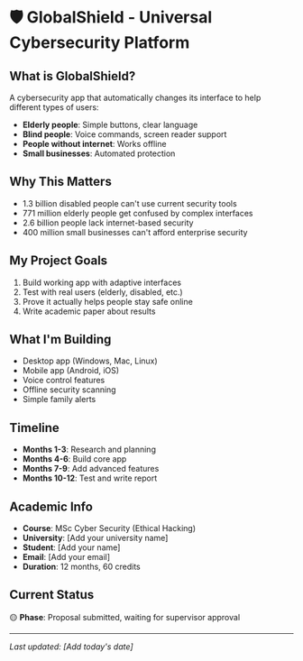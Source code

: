 # 🛡️ GlobalShield - Universal Cybersecurity Platform

## What is GlobalShield?

A cybersecurity app that automatically changes its interface to help different types of users:

- **Elderly people**: Simple buttons, clear language
- **Blind people**: Voice commands, screen reader support
- **People without internet**: Works offline
- **Small businesses**: Automated protection

## Why This Matters

- 1.3 billion disabled people can't use current security tools
- 771 million elderly people get confused by complex interfaces
- 2.6 billion people lack internet-based security
- 400 million small businesses can't afford enterprise security

## My Project Goals

1. Build working app with adaptive interfaces
2. Test with real users (elderly, disabled, etc.)
3. Prove it actually helps people stay safe online
4. Write academic paper about results

## What I'm Building

- Desktop app (Windows, Mac, Linux)
- Mobile app (Android, iOS)
- Voice control features
- Offline security scanning
- Simple family alerts

## Timeline

- **Months 1-3**: Research and planning
- **Months 4-6**: Build core app
- **Months 7-9**: Add advanced features
- **Months 10-12**: Test and write report

## Academic Info

- **Course**: MSc Cyber Security (Ethical Hacking)
- **University**: [Add your university name]
- **Student**: [Add your name]
- **Email**: [Add your email]
- **Duration**: 12 months, 60 credits

## Current Status

🟡 **Phase**: Proposal submitted, waiting for supervisor approval

---

_Last updated: [Add today's date]_
